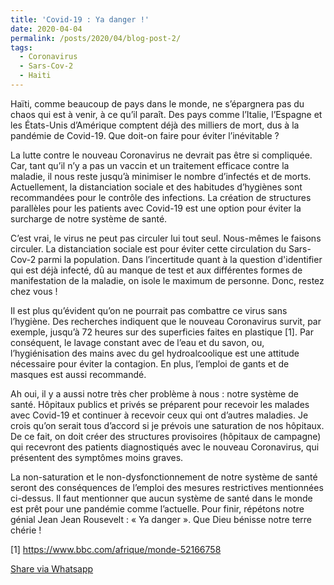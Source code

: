 ```yaml
---
title: 'Covid-19 : Ya danger !'
date: 2020-04-04
permalink: /posts/2020/04/blog-post-2/
tags:
  - Coronavirus
  - Sars-Cov-2
  - Haiti
---
```


Haïti, comme beaucoup de pays dans le monde, ne s’épargnera pas du chaos qui est à venir, à ce qu’il paraît. Des pays comme l’Italie, l’Espagne et les États-Unis d’Amérique comptent déjà des milliers de mort, dus à la pandémie de Covid-19. Que doit-on faire pour éviter l’inévitable ?

La lutte contre le nouveau Coronavirus ne devrait pas être si compliquée. Car, tant qu’il n’y a pas un vaccin et un traitement efficace contre la maladie, il nous reste jusqu’à minimiser le nombre d’infectés et de morts. Actuellement, la distanciation sociale et des habitudes d’hygiènes sont recommandées pour le contrôle des infections. La création de structures parallèles pour les patients avec Covid-19 est une option pour éviter la surcharge de notre système de santé.

C’est vrai, le virus ne peut pas circuler lui tout seul. Nous-mêmes le faisons circuler. La distanciation sociale est pour éviter cette circulation du Sars-Cov-2 parmi la population. Dans l’incertitude quant à la question d'identifier qui est déjà infecté, dû au manque de test et aux différentes formes de manifestation de la maladie, on isole le maximum de personne. Donc, restez chez vous !

Il est plus qu’évident qu’on ne pourrait pas combattre ce virus sans l’hygiène.  Des recherches indiquent que le nouveau Coronavirus survit, par exemple, jusqu’à 72 heures sur des superficies faites en plastique [1]. Par conséquent, le lavage constant avec de l’eau et du savon, ou, l’hygiénisation des mains avec du gel hydroalcoolique est une attitude nécessaire pour éviter la contagion. En plus, l’emploi de gants et de masques est aussi recommandé.

Ah oui, il y a aussi notre très cher problème à nous : notre système de santé. Hôpitaux publics et privés se préparent pour recevoir les malades avec Covid-19 et continuer à recevoir ceux qui ont d’autres maladies. Je crois qu’on serait tous d’accord si je prévois une saturation de nos hôpitaux. De ce fait, on doit créer des structures provisoires (hôpitaux de campagne) qui recevront des patients diagnostiqués avec le nouveau Coronavirus, qui présentent des symptômes moins graves.

La non-saturation et le non-dysfonctionnement de notre système de santé seront des conséquences de l’emploi des mesures restrictives mentionnées ci-dessus. Il faut mentionner que aucun système de santé dans le monde est prêt pour une pandémie comme l’actuelle. Pour finir, répétons notre génial Jean Jean Rousevelt : « Ya danger ».
Que Dieu bénisse notre terre chérie !  

[1] https://www.bbc.com/afrique/monde-52166758

<a href="whatsapp://send?text=<<https://haddoulagalbert.github.io/posts/2020/04/blog-post-2/>>" data-action="share/whatsapp/share">Share via Whatsapp</a>
